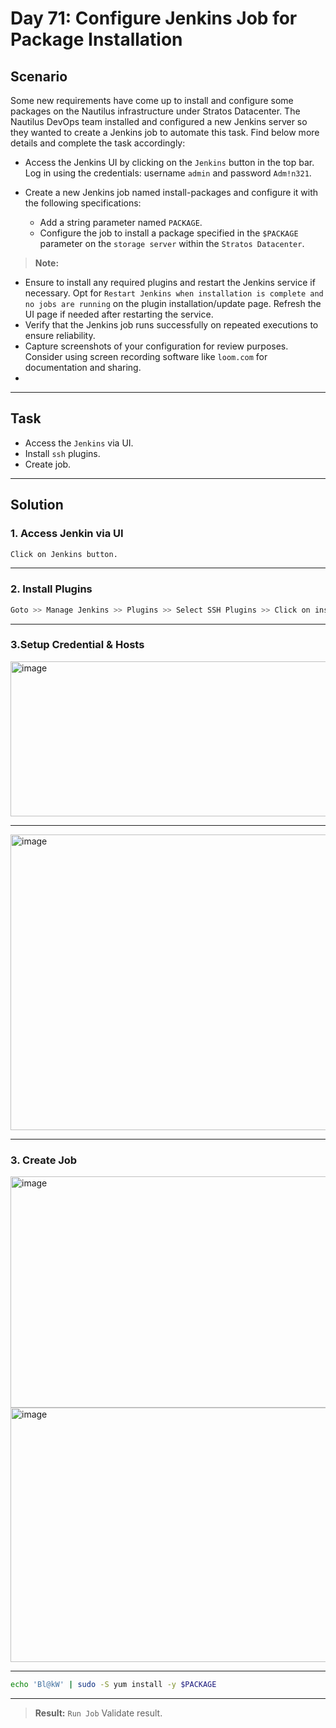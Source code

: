 # Day 71: Configure Jenkins Job for Package Installation

## Scenario

Some new requirements have come up to install and configure some packages on the Nautilus infrastructure under Stratos Datacenter. The Nautilus DevOps team installed and configured a new Jenkins server so they wanted to create a Jenkins job to automate this task. Find below more details and complete the task accordingly:

-  Access the Jenkins UI by clicking on the `Jenkins` button in the top bar. Log in using the credentials: username `admin` and password `Adm!n321`.
    
- Create a new Jenkins job named install-packages and configure it with the following specifications:
  - Add a string parameter named `PACKAGE`.
  - Configure the job to install a package specified in the `$PACKAGE` parameter on the `storage server` within the `Stratos Datacenter`.
  

> **Note:**
- Ensure to install any required plugins and restart the Jenkins service if necessary. Opt for `Restart Jenkins when installation is complete and no jobs are running` on the plugin installation/update page. Refresh the UI page if needed after restarting the service.
-  Verify that the Jenkins job runs successfully on repeated executions to ensure reliability.
- Capture screenshots of your configuration for review purposes. Consider using screen recording software like `loom.com` for documentation and sharing.
- 
---

## Task

- Access the `Jenkins` via UI.
- Install `ssh` plugins.
- Create job.


---

## Solution

### 1. Access Jenkin via UI

```bash
Click on Jenkins button.
```
---


### 2.  Install Plugins
```bash
Goto >> Manage Jenkins >> Plugins >> Select SSH Plugins >> Click on install

```
---
### 3.Setup Credential & Hosts

<img width="929" height="248" alt="image" src="https://github.com/user-attachments/assets/85c240ad-91d8-4077-803e-c3d39818d05c" />

---
<img width="880" height="473" alt="image" src="https://github.com/user-attachments/assets/19b2d94f-dfbe-48b1-b825-cb5dd53469f2" />

---

### 3. Create Job

<img width="924" height="370" alt="image" src="https://github.com/user-attachments/assets/06621734-e108-400c-827e-801afe9b1138" />
<img width="950" height="407" alt="image" src="https://github.com/user-attachments/assets/8c851042-53df-479a-ac35-f6a639caabeb" />

---
```bash
echo 'Bl@kW' | sudo -S yum install -y $PACKAGE
```
---



> **Result:** `Run Job` Validate result.
